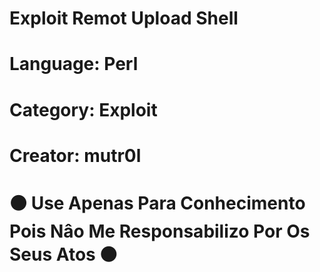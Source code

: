 # Exploit Remot Upload Shell
# Language: Perl
# Category: Exploit
# Creator: mutr0l

# ⚫ Use Apenas Para Conhecimento Pois Nâo Me Responsabilizo Por Os Seus Atos ⚫
